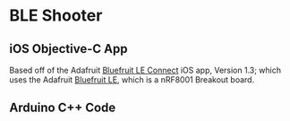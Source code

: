BLE Shooter
===========

## iOS Objective-C App ##
Based off of the Adafruit [Bluefruit LE Connect](https://github.com/adafruit/Bluefruit_LE_Connect) iOS app, Version 1.3; which uses the Adafruit [Bluefruit LE](http://www.adafruit.com/products/1697), which is a nRF8001 Breakout board.

## Arduino C++ Code ##
